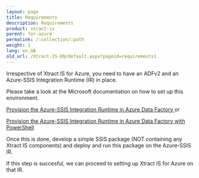 ```yaml
---
layout: page
title: Requirements
description: Requirements
product: xtract-is
parent: for-azure
permalink: /:collection/:path
weight: 1
lang: en_GB
old_url: /Xtract-IS-EN/default.aspx?pageid=requirements1
---
```


Irrespective of Xtract IS for Azure, you need to have an ADFv2 and an Azure-SSIS Integration Runtime (IR) in place.

Please take a look at the Microsoft documentation on how to set up this environment.

[Provision the Azure-SSIS Integration Runtime in Azure Data Factory ]() or

[Provision the Azure-SSIS Integration Runtime in Azure Data Factory with PowerShell]()

Once this is done, develop a simple SSIS package (NOT containing any Xtract IS components) and deploy and run this package on the Azure-SSIS IR.

If this step is succesful, we can proceed to setting up Xtract IS for Azure on that IR. 